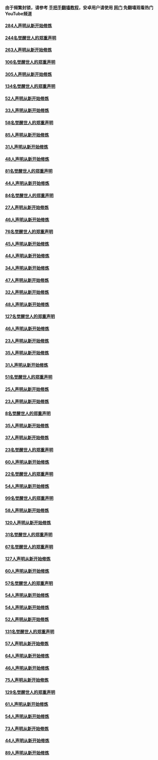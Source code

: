 #### 由于频繁封锁，请参考 [手把手翻墙教程](https://github.com/gfw-breaker/guides/wiki/)，安卓用户请使用 [网门](https://github.com/gfw-breaker/nogfw/blob/master/dl.md?t=04051300) 免翻墙观看热门YouTube频道 

#### [284人声明从新开始修炼](../pages/91/422707.md?t=04051300) 

#### [244名觉醒世人的郑重声明](../pages/91/422706.md?t=04051300) 

#### [263人声明从新开始修炼](../pages/91/422553.md?t=04051300) 

#### [106名觉醒世人的郑重声明](../pages/91/422552.md?t=04051300) 

#### [305人声明从新开始修炼](../pages/91/422153.md?t=04051300) 

#### [134名觉醒世人的郑重声明](../pages/91/422152.md?t=04051300) 

#### [52人声明从新开始修炼](../pages/91/421846.md?t=04051300) 

#### [33人声明从新开始修炼](../pages/91/421804.md?t=04051300) 

#### [58名觉醒世人的郑重声明](../pages/91/421845.md?t=04051300) 

#### [85人声明从新开始修炼](../pages/91/421769.md?t=04051300) 

#### [31人声明从新开始修炼](../pages/91/421763.md?t=04051300) 

#### [48人声明从新开始修炼](../pages/91/421605.md?t=04051300) 

#### [81名觉醒世人的郑重声明](../pages/91/421656.md?t=04051300) 

#### [44人声明从新开始修炼](../pages/91/421544.md?t=04051300) 

#### [84名觉醒世人的郑重声明](../pages/91/421543.md?t=04051300) 

#### [27人声明从新开始修炼](../pages/91/421465.md?t=04051300) 

#### [46人声明从新开始修炼](../pages/91/421454.md?t=04051300) 

#### [76名觉醒世人的郑重声明](../pages/91/421453.md?t=04051300) 

#### [45人声明从新开始修炼](../pages/91/421452.md?t=04051300) 

#### [44人声明从新开始修炼](../pages/91/421422.md?t=04051300) 

#### [34人声明从新开始修炼](../pages/91/421322.md?t=04051300) 

#### [47人声明从新开始修炼](../pages/91/421264.md?t=04051300) 

#### [32人声明从新开始修炼](../pages/91/421225.md?t=04051300) 

#### [48人声明从新开始修炼](../pages/91/421202.md?t=04051300) 

#### [127名觉醒世人的郑重声明](../pages/91/421224.md?t=04051300) 

#### [46人声明从新开始修炼](../pages/91/421203.md?t=04051300) 

#### [23人声明从新开始修炼](../pages/91/421138.md?t=04051300) 

#### [35人声明从新开始修炼](../pages/91/421122.md?t=04051300) 

#### [31人声明从新开始修炼](../pages/91/421081.md?t=04051300) 

#### [51名觉醒世人的郑重声明](../pages/91/421080.md?t=04051300) 

#### [25人声明从新开始修炼](../pages/91/421020.md?t=04051300) 

#### [23人声明从新开始修炼](../pages/91/420884.md?t=04051300) 

#### [8名觉醒世人的郑重声明](../pages/91/420883.md?t=04051300) 

#### [35人声明从新开始修炼](../pages/91/420809.md?t=04051300) 

#### [37人声明从新开始修炼](../pages/91/420766.md?t=04051300) 

#### [23名觉醒世人的郑重声明](../pages/91/420765.md?t=04051300) 

#### [60人声明从新开始修炼](../pages/91/420727.md?t=04051300) 

#### [22名觉醒世人的郑重声明](../pages/91/420726.md?t=04051300) 

#### [54人声明从新开始修炼](../pages/91/420529.md?t=04051300) 

#### [99名觉醒世人的郑重声明](../pages/91/420528.md?t=04051300) 

#### [58人声明从新开始修炼](../pages/91/420198.md?t=04051300) 

#### [120人声明从新开始修炼](../pages/91/420141.md?t=04051300) 

#### [31名觉醒世人的郑重声明](../pages/91/420197.md?t=04051300) 

#### [67名觉醒世人的郑重声明](../pages/91/420140.md?t=04051300) 

#### [127人声明从新开始修炼](../pages/91/420082.md?t=04051300) 

#### [60人声明从新开始修炼](../pages/91/420081.md?t=04051300) 

#### [57名觉醒世人的郑重声明](../pages/91/420080.md?t=04051300) 

#### [54人声明从新开始修炼](../pages/91/419533.md?t=04051300) 

#### [54人声明从新开始修炼](../pages/91/419532.md?t=04051300) 

#### [52人声明从新开始修炼](../pages/91/419531.md?t=04051300) 

#### [131名觉醒世人的郑重声明](../pages/91/419530.md?t=04051300) 

#### [57人声明从新开始修炼](../pages/91/419430.md?t=04051300) 

#### [64人声明从新开始修炼](../pages/91/419429.md?t=04051300) 

#### [46人声明从新开始修炼](../pages/91/419428.md?t=04051300) 

#### [75人声明从新开始修炼](../pages/91/419427.md?t=04051300) 

#### [129名觉醒世人的郑重声明](../pages/91/419426.md?t=04051300) 

#### [61人声明从新开始修炼](../pages/91/419198.md?t=04051300) 

#### [54人声明从新开始修炼](../pages/91/419197.md?t=04051300) 

#### [73人声明从新开始修炼](../pages/91/419196.md?t=04051300) 

#### [44人声明从新开始修炼](../pages/91/419075.md?t=04051300) 

#### [89人声明从新开始修炼](../pages/91/419074.md?t=04051300) 

